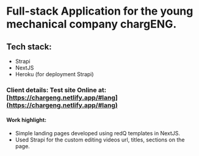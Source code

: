 # Full-stack Application for the young mechanical company chargENG.

## Tech stack: 
- Strapi 
- NextJS
- Heroku (for deployment Strapi)
### Client details: Test site Online at: [https://chargeng.netlify.app/#lang](https://chargeng.netlify.app/#lang)
#### Work highlight: 
- Simple landing pages developed using redQ templates in NextJS.
- Used Strapi for the custom editing videos url, titles, sections on the page.



